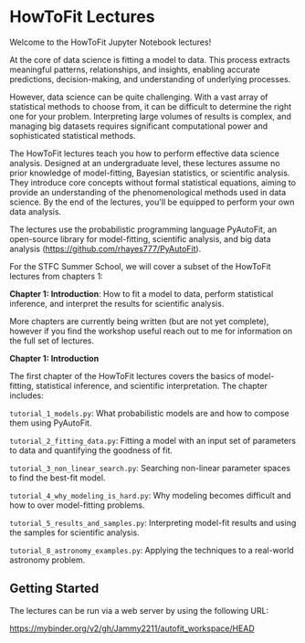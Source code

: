 HowToFit Lectures
=================

Welcome to the HowToFit Jupyter Notebook lectures!

At the core of data science is fitting a model to data. This process extracts meaningful patterns, relationships,
and insights, enabling accurate predictions, decision-making, and understanding of underlying processes.

However, data science can be quite challenging. With a vast array of statistical methods to choose from, it can be
difficult to determine the right one for your problem. Interpreting large volumes of results is complex, and
managing big datasets requires significant computational power and sophisticated statistical methods.

The HowToFit lectures teach you how to perform effective data science analysis. Designed at an undergraduate level,
these lectures assume no prior knowledge of model-fitting, Bayesian statistics, or scientific analysis. They
introduce core concepts without formal statistical equations, aiming to provide an understanding of the
phenomenological methods used in data science. By the end of the lectures, you'll be equipped to perform your own
data analysis.

The lectures use the probabilistic programming language PyAutoFit, an open-source library for model-fitting,
scientific analysis, and big data analysis (https://github.com/rhayes777/PyAutoFit).

For the STFC Summer School, we will cover a subset of the HowToFit lectures from chapters 1:

**Chapter 1: Introduction**: How to fit a model to data, perform statistical inference, and interpret the results
for scientific analysis.

More chapters are currently being written (but are not yet complete), however if you find the workshop useful
reach out to me for information on the full set of lectures.

__Chapter 1: Introduction__

The first chapter of the HowToFit lectures covers the basics of model-fitting, statistical inference, and scientific
interpretation. The chapter includes:

`tutorial_1_models.py`: What probabilistic models are and how to compose them using PyAutoFit.

`tutorial_2_fitting_data.py`: Fitting a model with an input set of parameters to data and quantifying the goodness of fit.

`tutorial_3_non_linear_search.py`: Searching non-linear parameter spaces to find the best-fit model.

`tutorial_4_why_modeling_is_hard.py`: Why modeling becomes difficult and how to over model-fitting problems.

`tutorial_5_results_and_samples.py`: Interpreting model-fit results and using the samples for scientific analysis.

`tutorial_8_astronomy_examples.py`: Applying the techniques to a real-world astronomy problem.

Getting Started
---------------

The lectures can be run via a web server by using the following URL:

https://mybinder.org/v2/gh/Jammy2211/autofit_workspace/HEAD